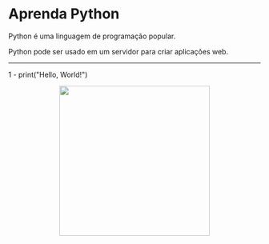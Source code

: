 # Aprenda Python
 
Python é uma linguagem de programação popular.

Python pode ser usado em um servidor para criar aplicações web.


--------------------------------------------


1 - 
print("Hello, World!")

<div align="center"> 
 <img src="![01](https://github.com/brunomunarolo/Python/assets/113137632/05aae48b-b99b-4e16-98bb-0236a67c56bb)" width="300px"> 
</div>
